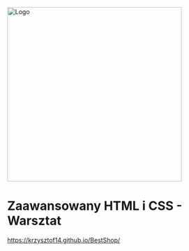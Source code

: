 <img alt="Logo" src="http://coderslab.pl/img/coderslab-logo.png" width="400">

# Zaawansowany HTML i CSS - Warsztat
https://krzysztof14.github.io/BestShop/
